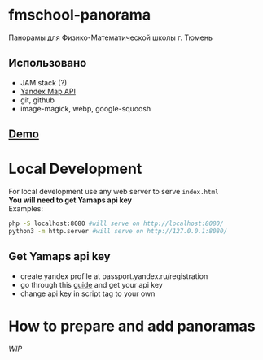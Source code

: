 # fmschool-panorama
Панорамы для Физико-Математической школы г. Тюмень  
## Использовано 
  - JAM stack (?)
  - [Yandex Map API](https://yandex.ru/dev/maps/jsapi/)
  - git, github
  - image-magick, webp, google-squoosh
  
## [Demo](https://lexeyok.github.io/fmschool-panorama/)

# Local Development 
For local development use any web server to serve `index.html`  
**You will need to get Yamaps api key**  
Examples:
```bash
php -S localhost:8080 #will serve on http://localhost:8080/
python3 -m http.server #will serve on http://127.0.0.1:8080/
```
## Get Yamaps api key
- create yandex profile at passport.yandex.ru/registration 
- go through this [guide](https://yandex.com/dev/maps/jsapi/doc/2.1/quick-start/index.html#get-api-key) and get your api key 
- change api key in script tag to your own

# How to prepare and add panoramas
*WIP*